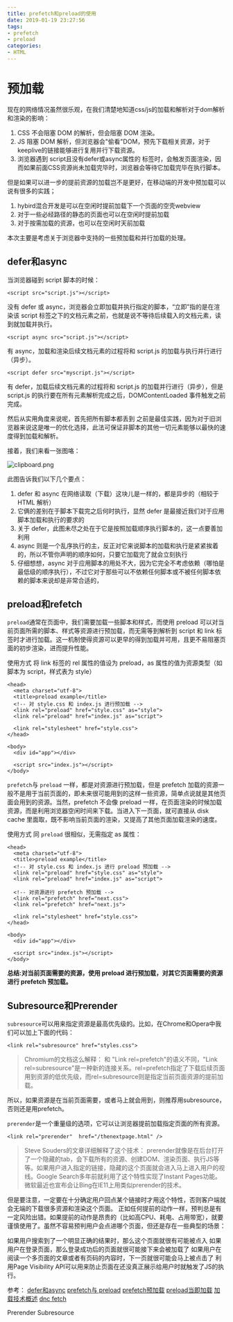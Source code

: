 ```yaml
---
title: prefetch和preload的使用
date: 2019-01-19 23:27:56
tags:
- prefetch
- preload
categories: 
- HTML
---
```

# 预加载
现在的网络情况虽然很乐观，在我们清楚地知道css/js的加载和解析对于dom解析和渲染的影响：
1. CSS 不会阻塞 DOM 的解析，但会阻塞 DOM 渲染。
2. JS 阻塞 DOM 解析，但浏览器会"偷看"DOM，预先下载相关资源，对于keeplive的链接能够进行复用并行下载资源。
3. 浏览器遇到 script且没有defer或async属性的 标签时，会触发页面渲染，因而如果前面CSS资源尚未加载完毕时，浏览器会等待它加载完毕在执行脚本。

但是如果可以进一步的提前资源的加载岂不是更好，在移动端的开发中预加载可以说有很多的实践；
1. hybird混合开发是可以在空闲时提前加载下一个页面的空壳webview
2. 对于一些必经路径的静态的页面也可以在空闲时提前加载
3. 对于按需加载的资源，也可以在空闲时天前加载

本次主要是考虑关于浏览器中支持的一些预加载和并行加载的处理。

## defer和async
当浏览器碰到 script 脚本的时候：

`<script src="script.js"></script>`

没有 defer 或 async，浏览器会立即加载并执行指定的脚本，“立即”指的是在渲染该 script 标签之下的文档元素之前，也就是说不等待后续载入的文档元素，读到就加载并执行。

`<script async src="script.js"></script>`

有 async，加载和渲染后续文档元素的过程将和 script.js 的加载与执行并行进行（异步）。

`<script defer src="myscript.js"></script>`

有 defer，加载后续文档元素的过程将和 script.js 的加载并行进行（异步），但是 script.js 的执行要在所有元素解析完成之后，DOMContentLoaded 事件触发之前完成。

然后从实用角度来说呢，首先把所有脚本都丢到 </body> 之前是最佳实践，因为对于旧浏览器来说这是唯一的优化选择，此法可保证非脚本的其他一切元素能够以最快的速度得到加载和解析。

<!-- more -->

接着，我们来看一张图咯：

![clipboard.png](http://pzdgkztjy.bkt.clouddn.com/blog/img/prefetch.png)

此图告诉我们以下几个要点：

1. defer 和 async 在网络读取（下载）这块儿是一样的，都是异步的（相较于 HTML 解析）
2. 它俩的差别在于脚本下载完之后何时执行，显然 defer 是最接近我们对于应用脚本加载和执行的要求的
3. 关于 defer，此图未尽之处在于它是按照加载顺序执行脚本的，这一点要善加利用
4. async 则是一个乱序执行的主，反正对它来说脚本的加载和执行是紧紧挨着的，所以不管你声明的顺序如何，只要它加载完了就会立刻执行
5. 仔细想想，async 对于应用脚本的用处不大，因为它完全不考虑依赖（哪怕是最低级的顺序执行），不过它对于那些可以不依赖任何脚本或不被任何脚本依赖的脚本来说却是非常合适的，

## preload和refetch
`preload`通常在页面中，我们需要加载一些脚本和样式，而使用 preload 可以对当前页面所需的脚本、样式等资源进行预加载，而无需等到解析到 script 和 link 标签时才进行加载。这一机制使得资源可以更早的得到加载并可用，且更不易阻塞页面的初步渲染，进而提升性能。

使用方式
将 link 标签的 rel 属性的值设为 preload，as 属性的值为资源类型（如脚本为 script，样式表为 style）
````
<head>
  <meta charset="utf-8">
  <title>preload example</title>
  <!-- 对 style.css 和 index.js 进行预加载 -->
  <link rel="preload" href="style.css" as="style">
  <link rel="preload" href="index.js" as="script">

  <link rel="stylesheet" href="style.css">
</head>

<body>
  <div id="app"></div>

  <script src="index.js"></script>
</body>
````
`prefetch`与 `preload` 一样，都是对资源进行预加载，但是 prefetch 加载的资源一般不是用于当前页面的，即未来很可能用到的这样一些资源，简单点说就是其他页面会用到的资源。当然，prefetch 不会像 preload 一样，在页面渲染的时候加载资源，而是利用浏览器空闲时间来下载。当进入下一页面，就可直接从 disk cache 里面取，既不影响当前页面的渲染，又提高了其他页面加载渲染的速度。

使用方式
同 `preload` 很相似，无需指定 as 属性：
````
<head>
  <meta charset="utf-8">
  <title>preload example</title>
  <!-- 对 style.css 和 index.js 进行 preload 预加载 -->
  <link rel="preload" href="style.css" as="style">
  <link rel="preload" href="index.js" as="script">

  <!-- 对资源进行 prefetch 预加载 -->
  <link rel="prefetch" href="next.css">
  <link rel="prefetch" href="next.js">

  <link rel="stylesheet" href="style.css">
</head>

<body>
  <div id="app"></div>

  <script src="index.js"></script>
</body>
````

**总结:对当前页面需要的资源，使用 preload 进行预加载，对其它页面需要的资源进行 prefetch 预加载。**

## Subresource和Prerender
`subresource`可以用来指定资源是最高优先级的。比如，在Chrome和Opera中我们可以加上下面的代码：

`<link rel="subresource" href="styles.css">`
>Chromium的文档这么解释：
和 "Link rel=prefetch"的语义不同，"Link rel=subresource"是一种新的连接关系。rel=prefetch指定了下载后续页面用到资源的低优先级，而rel=subresource则是指定当前页面资源的提前加载。

所以，如果资源是在当前页面需要，或者马上就会用到，则推荐用subresource，否则还是用prefetch。

`prerender`是一个重量级的选项，它可以让浏览器提前加载指定页面的所有资源。

`<link rel="prerender"  href="/thenextpage.html" />`
>Steve Souders的文章详细解释了这个技术：
prerender就像是在后台打开了一个隐藏的tab，会下载所有的资源、创建DOM、渲染页面、执行JS等等。如果用户进入指定的链接，隐藏的这个页面就会进入马上进入用户的视线。Google Search多年前就利用了这个特性实现了Instant Pages功能。微软最近也宣布会让Bing在IE11上用类似prerender的技术。

但是要注意，一定要在十分确定用户回点某个链接时才用这个特性，否则客户端就会无端的下载很多资源和渲染这个页面。
正如任何提前的动作一样，预判总是有一定风险出错。如果提前的动作是昂贵的（比如高CPU、耗电、占用带宽），就要谨慎使用了。虽然不容易预判用户会点进哪个页面，但还是存在一些典型的场景：

如果用户搜索到了一个明显正确的结果时，那么这个页面就很有可能被点入
如果用户在登录页面，那么登录成功后的页面就很可能接下来会被加载了
如果用户在阅读一个多页面的文章或者有页码的内容时，下一页就很可能会马上被点击了
利用Page Visibility API可以用来防止页面在还没真正展示给用户时就触发了JS的执行。

参考：
[defer和async](https://segmentfault.com/q/1010000000640869)
[prefetch与 preload](https://segmentfault.com/a/1190000016949393)
[prefetch预加载](https://developer.mozilla.org/zh-CN/docs/Web/HTTP/Link_prefetching_FAQ)
[preload当即加载](https://developer.mozilla.org/zh-CN/docs/Web/HTML/Preloading_content)
[加载技术概述](http://www.alloyteam.com/2015/10/prefetching-preloading-prebrowsing/)
[dnc fetch](https://developer.mozilla.org/zh-CN/docs/Controlling_DNS_prefetching)

Prerender Subresource

